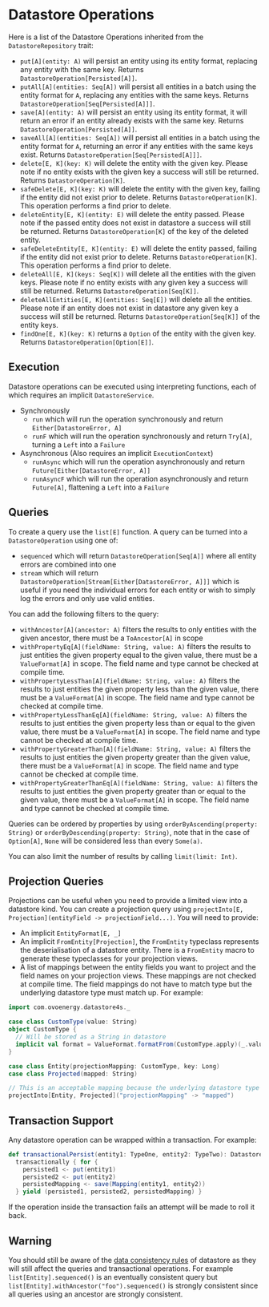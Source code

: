 # Datastore Operations

Here is a list of the Datastore Operations inherited from the `DatastoreRepository` trait:

- `put[A](entity: A)` will persist an entity using its entity format, replacing any entity with the same key. Returns `DatastoreOperation[Persisted[A]]`.
- `putAll[A](entities: Seq[A])` will persist all entities in a batch using the entity format for `A`, replacing any entities
  with the same keys. Returns `DatastoreOperation[Seq[Persisted[A]]]`.
- `save[A](entity: A)` will persist an entity using its entity format, it will return an error if an entity already exists
  with the same key. Returns `DatastoreOperation[Persisted[A]]`.
- `saveAll[A](entities: Seq[A])` will persist all entities in a batch using the entity format for `A`, returning an error if
  any entities with the same keys exist. Returns `DatastoreOperation[Seq[Persisted[A]]]`.
- `delete[E, K](key: K)` will delete the entity with the given key. Please note if no entity exists with the given key
  a success will still be returned. Returns `DatastoreOperation[K]`.
- `safeDelete[E, K](key: K)` will delete the entity with the given key, failing if the entity did not exist prior to delete.
  Returns `DatastoreOperation[K]`. This operation performs a find prior to delete.
- `deleteEntity[E, K](entity: E)` will delete the entity passed. Please note if the passed entity does not exist in datastore
  a success will still be returned. Returns `DatastoreOperation[K]` of the key of the deleted entity.
- `safeDeleteEntity[E, K](entity: E)` will delete the entity passed, failing if the entity did not exist prior to delete.
  Returns `DatastoreOperation[K]`. This operation performs a find prior to delete.
- `deleteAll[E, K](keys: Seq[K])` will delete all the entities with the given keys. Please note if no entity exists with
  any given key a success will still be returned. Returns `DatastoreOperation[Seq[K]]`.
- `deleteAllEntities[E, K](entities: Seq[E])` will delete all the entities. Please note if an entity does not exist in datastore
  any given key a success will still be returned. Returns `DatastoreOperation[Seq[K]]` of the entity keys.
- `findOne[E, K](key: K)` returns a `Option` of the entity with the given key. Returns `DatastoreOperation[Option[E]]`.

## Execution

Datastore operations can be executed using interpreting functions, each of which requires an implicit `DatastoreService`.

- Synchronously
  - `run` which will run the operation synchronously and return `Either[DatastoreError, A]`
  - `runF` which will run the operation synchronously and return `Try[A]`, turning a `Left` into a `Failure`
- Asynchronous (Also requires an implicit `ExecutionContext`)
  - `runAsync` which will run the operation asynchronously and return `Future[Either[DatastoreError, A]]`
  - `runAsyncF` which will run the operation asynchronously and return `Future[A]`, flattening a `Left` into a `Failure`

## Queries

To create a query use the `list[E]` function. A query can be turned into a `DatastoreOperation` using one of:

- `sequenced` which will return `DatastoreOperation[Seq[A]]` where all entity errors are combined into one
- `stream` which will return `DatastoreOperation[Stream[Either[DatastoreError, A]]]` which is useful if you need the individual
  errors for each entity or wish to simply log the errors and only use valid entities.

You can add the following filters to the query:

- `withAncestor[A](ancestor: A)` filters the results to only entities with the given ancestor, there must be a `ToAncestor[A]` in scope
- `withPropertyEq[A](fieldName: String, value: A)` filters the results to just entities the given property equal to the
  given value, there must be a `ValueFormat[A]` in scope. The field name and type cannot be checked at compile time.
- `withPropertyLessThan[A](fieldName: String, value: A)` filters the results to just entities the given property less than the given value,
  there must be a `ValueFormat[A]` in scope. The field name and type cannot be checked at compile time.
- `withPropertyLessThanEq[A](fieldName: String, value: A)` filters the results to just entities the given property less than or equal to the given value,
  there must be a `ValueFormat[A]` in scope. The field name and type cannot be checked at compile time.
- `withPropertyGreaterThan[A](fieldName: String, value: A)` filters the results to just entities the given property greater than the given value,
  there must be a `ValueFormat[A]` in scope. The field name and type cannot be checked at compile time.
- `withPropertyGreaterThanEq[A](fieldName: String, value: A)` filters the results to just entities the given property greater than or equal to the given value,
  there must be a `ValueFormat[A]` in scope. The field name and type cannot be checked at compile time.

Queries can be ordered by properties by using `orderByAscending(property: String)` or `orderByDescending(property: String)`,
note that in the case of `Option[A]`, `None` will be considered less than every `Some(a)`.

You can also limit the number of results by calling `limit(limit: Int)`.

## Projection Queries

Projections can be useful when you need to provide a limited view into a datastore kind. You can create a projection query using
`projectInto[E, Projection](entityField -> projectionField...)`. You will need to provide:

- An implicit `EntityFormat[E, _]`
- An implicit `FromEntity[Projection]`, the `FromEntity` typeclass represents the deserialisation of a datastore entity.
  There is a `FromEntity` macro to generate these typeclasses for your projection views.
- A list of mappings between the entity fields you want to project and the field names on your projection views.
  These mappings are not checked at compile time. The field mappings do not have to match type but the underlying datastore
  type must match up. For example:

```scala
import com.ovoenergy.datastore4s._

case class CustomType(value: String)
object CustomType {
  // Will be stored as a String in datastore
  implicit val format = ValueFormat.formatFrom(CustomType.apply)(_.value)
}

case class Entity(projectionMapping: CustomType, key: Long)
case class Projected(mapped: String)

// This is an acceptable mapping because the underlying datastore type of both fields is String
projectInto[Entity, Projected]("projectionMapping" -> "mapped")
```

## Transaction Support

Any datastore operation can be wrapped within a transaction. For example:

```scala
def transactionalPersist(entity1: TypeOne, entity2: TypeTwo): DatastoreOperation[(TypeOne, TypeTwo, Mapping)]=
  transactionally { for {
    persisted1 <- put(entity1)
    persisted2 <- put(entity2)
    persistedMapping <- save(Mapping(entity1, entity2))
  } yield (persisted1, persisted2, persistedMapping) }
```

If the operation inside the transaction fails an attempt will be made to roll it back.

## Warning

You should still be aware of the [data consistency rules](https://cloud.google.com/datastore/docs/concepts/structuring_for_strong_consistency)
of datastore as they will still affect the queries and transactional operations. For example `list[Entity].sequenced()`
is an eventually consistent query but `list[Entity].withAncestor("foo").sequenced()` is strongly consistent since all queries
using an ancestor are strongly consistent.
